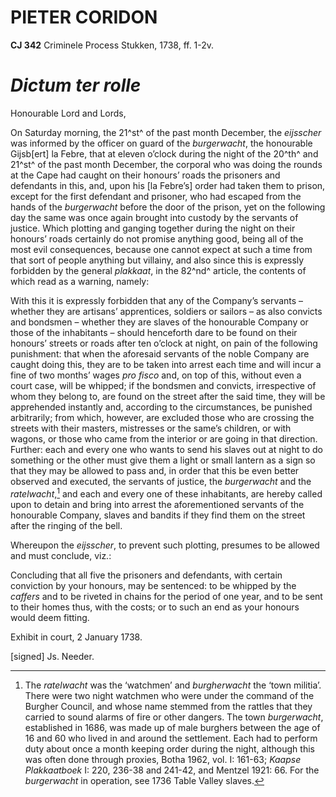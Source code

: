 # PIETER CORIDON

**CJ 342** Criminele Process Stukken, 1738, ff. 1-2v.

# *Dictum ter rolle*

Honourable Lord and Lords,

On Saturday morning, the 21^st^ of the past month December, the *eijsscher* was informed by the officer on guard of the *burgerwacht*, the honourable Gijsb\[ert\] la Febre, that at eleven o’clock during the night of the 20^th^ and 21^st^ of the past month December, the corporal who was doing the rounds at the Cape had caught on their honours’ roads the prisoners and defendants in this, and, upon his \[la Febre’s\] order had taken them to prison, except for the first defendant and prisoner, who had escaped from the hands of the *burgerwacht* before the door of the prison, yet on the following day the same was once again brought into custody by the servants of justice. Which plotting and ganging together during the night on their honours’ roads certainly do not promise anything good, being all of the most evil consequences, because one cannot expect at such a time from that sort of people anything but villainy, and also since this is expressly forbidden by the general *plakkaat*, in the 82^nd^ article, the contents of which read as a warning, namely:

With this it is expressly forbidden that any of the Company’s servants – whether they are artisans’ apprentices, soldiers or sailors – as also convicts and bondsmen – whether they are slaves of the honourable Company or those of the inhabitants – should henceforth dare to be found on their honours’ streets or roads after ten o’clock at night, on pain of the following punishment: that when the aforesaid servants of the noble Company are caught doing this, they are to be taken into arrest each time and will incur a fine of two months’ wages *pro fisco* and, on top of this, without even a court case, will be whipped; if the bondsmen and convicts, irrespective of whom they belong to, are found on the street after the said time, they will be apprehended instantly and, according to the circumstances, be punished arbitrarily; from which, however, are excluded those who are crossing the streets with their masters, mistresses or the same’s children, or with wagons, or those who came from the interior or are going in that direction. Further: each and every one who wants to send his slaves out at night to do something or the other must give them a light or small lantern as a sign so that they may be allowed to pass and, in order that this be even better observed and executed, the servants of justice, the *burgerwacht* and the *ratelwacht*,[^1] and each and every one of these inhabitants, are hereby called upon to detain and bring into arrest the aforementioned servants of the honourable Company, slaves and bandits if they find them on the street after the ringing of the bell.

Whereupon the *eijsscher*, to prevent such plotting, presumes to be allowed and must conclude, viz.:

Concluding that all five the prisoners and defendants, with certain conviction by your honours, may be sentenced: to be whipped by the *caffers* and to be riveted in chains for the period of one year, and to be sent to their homes thus, with the costs; or to such an end as your honours would deem fitting.

Exhibit in court, 2 January 1738.

\[signed\] Js. Needer.

[^1]: The *ratelwacht* was the ‘watchmen’ and *burgherwacht* the ‘town militia’. There were two night watchmen who were under the command of the Burgher Council, and whose name stemmed from the rattles that they carried to sound alarms of fire or other dangers. The town *burgerwacht*, established in 1686, was made up of male burghers between the age of 16 and 60 who lived in and around the settlement. Each had to perform duty about once a month keeping order during the night, although this was often done through proxies, Botha 1962, vol. I: 161-63; *Kaapse Plakkaatboek* I: 220, 236-38 and 241-42, and Mentzel 1921: 66. For the *burgerwacht* in operation, see 1736 Table Valley slaves.